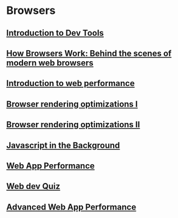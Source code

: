 # Browsers

## [Introduction to Dev Tools](/Introduction%20to%20Dev%20Tools/index.md)

## [How Browsers Work: Behind the scenes of modern web browsers](/How%20Browsers%20Work%20Behind%20the%20scenes%20of%20modern%20web%20browsers/browser.md)

## [Introduction to web performance](/intro%20to%20web%20performance/README.md)

## [Browser rendering optimizations I](/Browser%20rendering%20optimization/Browser%20rendeing%20optimization.png)
## [Browser rendering optimizations II](/Browser%20rendering%20optimization/Untitled-2024-01-24-0755.png)

## [Javascript in the Background](/javascript-background/main.md)

## [Web App Performance](/Web-App-Performance/README.md)

## [Web dev Quiz](/web-dev-quiz/README.md)

## [Advanced Web App Performance](/Advanced-web-performance/main.md)
